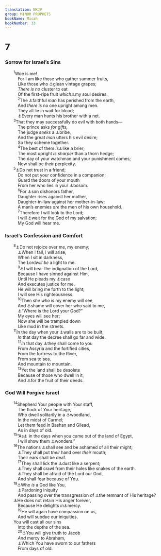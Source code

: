 ```yaml
---
translation: NKJV
group: MINOR PROPHETS
bookName: Micah 
bookNumber: 33
---
```


<div class="title"><h1>7</h1><h3>Sorrow for Israel’s Sins</h3></div>
<span class="verse mi_7_1">  <sup>1</sup>Woe is me!<br/>   For I am like those who gather summer fruits,<br/>   Like those who <a data-toggle="tooltip" data-placement="bottom" title="Is. 17:6">⚓</a>glean vintage grapes;<br/>   <i>There</i> <i>is</i> <i>no</i> cluster to eat<br/>   Of the first-ripe fruit <i>which</i><a data-toggle="tooltip" data-placement="bottom" title="Is. 28:4; Hos. 9:10">⚓</a>my soul desires.<br/></span>
<span class="verse mi_7_2">   <sup>2</sup>The <a data-toggle="tooltip" data-placement="bottom" title="Ps. 12:1; Is. 57:1">⚓</a>faithful <i>man</i> has perished from the earth,<br/>   And <i>there</i> <i>is</i> no one upright among men.<br/>   They all lie in wait for blood;<br/>   <a data-toggle="tooltip" data-placement="bottom" title="Hab. 1:15">⚓</a>Every man hunts his brother with a net.<br/></span>
<span class="verse mi_7_3">  <sup>3</sup>That they may successfully do evil with both hands—<br/>   The prince asks <i>for</i> <i>gifts,</i><br/>   The judge <i>seeks</i> a <a data-toggle="tooltip" data-placement="bottom" title="Amos 5:12; Mic. 3:11">⚓</a>bribe,<br/>   And the great <i>man</i> utters his evil desire;<br/>   So they scheme together.<br/></span>
<span class="verse mi_7_4">   <sup>4</sup>The best of them <i>is</i><a data-toggle="tooltip" data-placement="bottom" title="Is. 55:13; Ezek. 2:6">⚓</a>like a brier;<br/>   The most upright <i>is</i> <i>sharper</i> than a thorn hedge;<br/>   The day of your watchman and your punishment comes;<br/>   Now shall be their perplexity.<br/></span>
<span class="verse mi_7_5">  <sup>5</sup><a data-toggle="tooltip" data-placement="bottom" title="Jer. 9:4">⚓</a>Do not trust in a friend;<br/>   Do not put your confidence in a companion;<br/>   Guard the doors of your mouth<br/>   From her who lies in your <a data-toggle="tooltip" data-placement="bottom" title="Deut. 28:56">⚓</a>bosom.<br/></span>
<span class="verse mi_7_6">   <sup>6</sup>For <a data-toggle="tooltip" data-placement="bottom" title="Matt. 10:36; Mark 3:21; Luke 8:19; John 7:5">⚓</a>son dishonors father,<br/>   Daughter rises against her mother,<br/>   Daughter-in-law against her mother-in-law;<br/>   A man’s enemies <i>are</i> the men of his own household.<br/></span>
<span class="verse mi_7_7">   <sup>7</sup>Therefore I will look to the Lord;<br/>   I will <a data-toggle="tooltip" data-placement="bottom" title="Ps. 130:5; Is. 25:9; Lam. 3:24, 25">⚓</a>wait for the God of my salvation;<br/>   My God will hear me.<br/></span>
<div class="title"><h3>Israel’s Confession and Comfort</h3></div>
<span class="verse mi_7_8">  <sup>8</sup><a data-toggle="tooltip" data-placement="bottom" title="Prov. 24:17; Obad. 12; (Acts 10:43)">⚓</a>Do not rejoice over me, my enemy;<br/>   <a data-toggle="tooltip" data-placement="bottom" title="Ps. 37:24; (Prov. 24:16); 2 Cor. 4:9">⚓</a>When I fall, I will arise;<br/>   When I sit in darkness,<br/>   The Lord<i>will</i> <i>be</i> a light to me.<br/></span>
<span class="verse mi_7_9">   <sup>9</sup><a data-toggle="tooltip" data-placement="bottom" title="Lam. 3:39, 40; (2 Cor. 5:21)">⚓</a>I will bear the indignation of the Lord,<br/>   Because I have sinned against Him,<br/>   Until He pleads my <a data-toggle="tooltip" data-placement="bottom" title="Jer. 50:34">⚓</a>case<br/>   And executes justice for me.<br/>   He will bring me forth to the light;<br/>   I will see His righteousness.<br/></span>
<span class="verse mi_7_10">   <sup>10</sup>Then <i>she</i> <i>who</i> <i>is</i> my enemy will see,<br/>   And <a data-toggle="tooltip" data-placement="bottom" title="Ps. 35:26">⚓</a>shame will cover her who said to me,<br/>   <a data-toggle="tooltip" data-placement="bottom" title="Ps. 42:3">⚓</a>“Where is the Lord your God?”<br/>   My eyes will see her;<br/>   Now she will be trampled down<br/>   Like mud in the streets.<br/></span>
<span class="verse mi_7_11">  <sup>11</sup><i>In</i> the day when your <a data-toggle="tooltip" data-placement="bottom" title="Is. 54:11; (Amos 9:11)">⚓</a>walls are to be built,<br/>   <i>In</i> that day the decree shall go far and wide.<br/></span>
<span class="verse mi_7_12">   <sup>12</sup><i>In</i> that day <a data-toggle="tooltip" data-placement="bottom" title="(Is. 11:16; 19:23–25)">⚓</a>they shall come to you<br/>   From Assyria and the fortified cities,<br/>   From the fortress to the River,<br/>   From sea to sea,<br/>   And mountain <i>to</i> mountain.<br/></span>
<span class="verse mi_7_13">   <sup>13</sup>Yet the land shall be desolate<br/>   Because of those who dwell in it,<br/>   And <a data-toggle="tooltip" data-placement="bottom" title="Jer. 21:14">⚓</a>for the fruit of their deeds.<br/></span>
<div class="title"><h3>God Will Forgive Israel</h3></div>
<span class="verse mi_7_14">  <sup>14</sup>Shepherd Your people with Your staff,<br/>   The flock of Your heritage,<br/>   Who dwell solitarily <i>in</i> a <a data-toggle="tooltip" data-placement="bottom" title="Is. 37:24">⚓</a>woodland,<br/>   In the midst of Carmel;<br/>   Let them feed <i>in</i> Bashan and Gilead,<br/>   As in days of old.<br/></span>
<span class="verse mi_7_15">  <sup>15</sup>“As<a data-toggle="tooltip" data-placement="bottom" title="Ps. 68:22; 78:12">⚓</a> in the days when you came out of the land of Egypt,<br/>   I will show them <a data-toggle="tooltip" data-placement="bottom" title="Ex. 34:10">⚓</a>wonders.”<br/></span>
<span class="verse mi_7_16">  <sup>16</sup>The nations <a data-toggle="tooltip" data-placement="bottom" title="Is. 26:11">⚓</a>shall see and be ashamed of all their might;<br/>   <a data-toggle="tooltip" data-placement="bottom" title="Job 21:5">⚓</a>They shall put <i>their</i> hand over <i>their</i> mouth;<br/>   Their ears shall be deaf.<br/></span>
<span class="verse mi_7_17">   <sup>17</sup>They shall lick the <a data-toggle="tooltip" data-placement="bottom" title="Ps. 72:9; (Is. 49:23)">⚓</a>dust like a serpent;<br/>   <a data-toggle="tooltip" data-placement="bottom" title="Ps. 18:45">⚓</a>They shall crawl from their holes like snakes of the earth.<br/>   <a data-toggle="tooltip" data-placement="bottom" title="Jer. 33:9">⚓</a>They shall be afraid of the Lord our God,<br/>   And shall fear because of You.<br/></span>
<span class="verse mi_7_18">  <sup>18</sup><a data-toggle="tooltip" data-placement="bottom" title="Ex. 15:11">⚓</a>Who <i>is</i> a God like You,<br/>   <a data-toggle="tooltip" data-placement="bottom" title="Ex. 34:6, 7, 9; Is. 43:25; Jer. 50:20">⚓</a>Pardoning iniquity<br/>   And passing over the transgression of <a data-toggle="tooltip" data-placement="bottom" title="Mic. 4:7">⚓</a>the remnant of His heritage?<br/>  <a data-toggle="tooltip" data-placement="bottom" title="Ps. 103:8, 9, 13; (Is. 57:16)">⚓</a>He does not retain His anger forever,<br/>   Because He delights <i>in</i><a data-toggle="tooltip" data-placement="bottom" title="(Ezek. 33:11)">⚓</a>mercy.<br/></span>
<span class="verse mi_7_19">   <sup>19</sup>He will again have compassion on us,<br/>   And will subdue our iniquities.<br/>  You will cast all our sins<br/>   Into the depths of the sea.<br/></span>
<span class="verse mi_7_20">   <sup>20</sup><a data-toggle="tooltip" data-placement="bottom" title="Luke 1:72, 73">⚓</a>You will give truth to Jacob<br/>   <i>And</i> mercy to Abraham,<br/>   <a data-toggle="tooltip" data-placement="bottom" title="Ps. 105:9">⚓</a>Which You have sworn to our fathers<br/>   From days of old.<br/></span>
